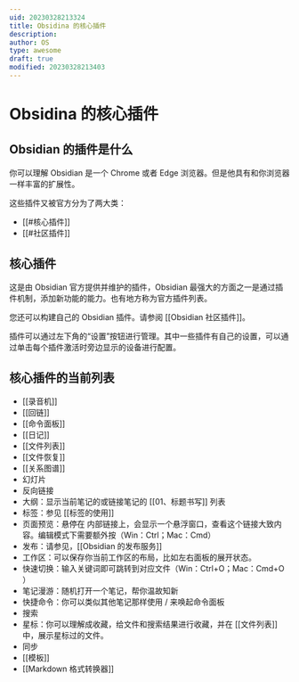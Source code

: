 ```yaml
---
uid: 20230328213324
title: Obsidina 的核心插件
description: 
author: OS
type: awesome
draft: true
modified: 20230328213403
---
```

# Obsidina 的核心插件

## Obsidian 的插件是什么

你可以理解 Obsidian 是一个 Chrome 或者 Edge 浏览器。但是他具有和你浏览器一样丰富的扩展性。

这些插件又被官方分为了两大类：

- [[#核心插件]]
- [[#社区插件]]

## 核心插件

这是由 Obsidian 官方提供并维护的插件，Obsidian 最强大的方面之一是通过插件机制，添加新功能的能力。也有地方称为官方插件列表。

您还可以构建自己的 Obsidian 插件。请参阅 [[Obsidian 社区插件]]。

插件可以通过左下角的“设置”按钮进行管理。其中一些插件有自己的设置，可以通过单击每个插件激活时旁边显示的设备进行配置。

## 核心插件的当前列表

- [[录音机]]
- [[回链]]
- [[命令面板]]
- [[日记]]
- [[文件列表]]
- [[文件恢复]]
- [[关系图谱]]
- 幻灯片
- 反向链接
- 大纲：显示当前笔记的或链接笔记的 [[01、标题书写]] 列表
- 标签：参见 [[标签的使用]]
- 页面预览：悬停在 内部链接上，会显示一个悬浮窗口，查看这个链接大致内容。编辑模式下需要额外按（Win：Ctrl；Mac：Cmd）
- 发布：请参见，[[Obsidian 的发布服务]]
- 工作区：可以保存你当前工作区的布局，比如左右面板的展开状态。
- 快速切换：输入关键词即可跳转到对应文件（Win：Ctrl+O；Mac：Cmd+O ）
- 笔记漫游：随机打开一个笔记，帮你温故知新
- 快捷命令：你可以类似其他笔记那样使用 / 来唤起命令面板
- 搜索
- 星标：你可以理解成收藏，给文件和搜索结果进行收藏，并在 [[文件列表]] 中，展示星标过的文件。
- 同步
- [[模板]]
- [[Markdown 格式转换器]]
